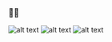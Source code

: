 ### 👨‍💻
![alt text](https://run.kaist.ac.kr/badges/codeforces/tanvirdeol2003.svg)
![alt text](https://img.shields.io/badge/DMOJ-1328-blue?style=flat&logo=sourcegraph&logoColor=yellow&link=http://www.dmoj.ca/user/tanvirdeol2003)
![alt text](https://img.shields.io/badge/CodeChef-1627-blue?style=flat&logo=codechef&link=https://www.codechef.com/users/tanvirdeol2003)

